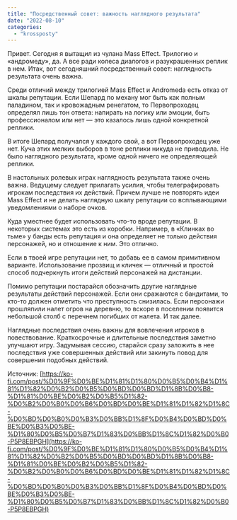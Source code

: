 ```yaml
---
title: "Посредственный совет: важность наглядного результата"
date: "2022-08-10"
categories: 
  - "krossposty"
---
```


Привет. Сегодня я вытащил из чулана Mass Effect. Трилогию и «андромеду», да. А все ради колеса диалогов и разукрашенных реплик в нем. Итак, вот сегодняшний посредственный совет: наглядность результата очень важна.

Среди отличий между трилогией Mass Effect и Andromeda есть отказ от шкалы репутации. Если Шепард по механу мог быть как полным паладином, так и кровожадным ренегатом, то Первопроходец определял лишь тон ответа: напирать на логику или эмоции, быть профессионалом или нет — это казалось лишь одной конкретной реплики.

В итоге Шепард получался у каждого свой, а вот Первопроходец уже нет. Куча этих мелких выборов в тоне реплики никуда не приводила. Не было наглядного результата, кроме одной ничего не определяющей реплики.

В настольных ролевых играх наглядность результата также очень важна. Ведущему следует прилагать усилия, чтобы телеграфировать игрокам последствия их действий. Причем лучше не повторять идеи Mass Effect и не делать наглядную шкалу репутации со всплывающими уведомлениями о наборе очков.

Куда уместнее будет использовать что-то вроде репутации. В некоторых системах это есть из коробки. Например, в «Клинках во тьме» у банды есть репутация и она определяет не только действия персонажей, но и отношение к ним. Это отлично.

Если в твоей игре репутации нет, то добавь ее в самом примитивном варианте. Использование прозвищ и кличек — отличный и простой способ подчеркнуть итоги действий персонажей на дистанции.

Помимо репутации постарайся обозначить другие наглядные результаты действий персонажей. Если они сражаются с бандитами, то кто-то должен отметить что преступность снизилась. Если персонажи прошляпили налет огров на деревню, то вскоре в поселении появится небольшой столб с перечнем погибших от налета. И так далее.

Наглядные последствия очень важны для вовлечения игроков в повествование. Краткосрочные и длительные последствия заметно улучшают игру. Задумывая сессию, старайся сразу заложить в нее последствия уже совершенных действий или закинуть повод для совершения подобных действий.

Источник: [https://ko-fi.com/post/%D0%9F%D0%BE%D1%81%D1%80%D0%B5%D0%B4%D1%81%D1%82%D0%B2%D0%B5%D0%BD%D0%BD%D1%8B%D0%B8-%D1%81%D0%BE%D0%B2%D0%B5%D1%82-%D0%B2%D0%B0%D0%B6%D0%BD%D0%BE%D1%81%D1%82%D1%8C-%D0%BD%D0%B0%D0%B3%D0%BB%D1%8F%D0%B4%D0%BD%D0%BE%D0%B3%D0%BE-%D1%80%D0%B5%D0%B7%D1%83%D0%BB%D1%8C%D1%82%D0%B0-P5P8EBPGH](https://ko-fi.com/post/%D0%9F%D0%BE%D1%81%D1%80%D0%B5%D0%B4%D1%81%D1%82%D0%B2%D0%B5%D0%BD%D0%BD%D1%8B%D0%B8-%D1%81%D0%BE%D0%B2%D0%B5%D1%82-%D0%B2%D0%B0%D0%B6%D0%BD%D0%BE%D1%81%D1%82%D1%8C-%D0%BD%D0%B0%D0%B3%D0%BB%D1%8F%D0%B4%D0%BD%D0%BE%D0%B3%D0%BE-%D1%80%D0%B5%D0%B7%D1%83%D0%BB%D1%8C%D1%82%D0%B0-P5P8EBPGH)
